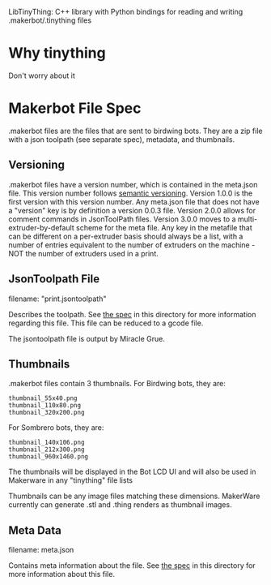 LibTinyThing: C++ library with Python bindings for reading and writing .makerbot/.tinything files

# Why tinything
Don't worry about it

# Makerbot File Spec
.makerbot files are the files that are sent to birdwing bots. They are a zip file with a json toolpath (see separate spec), metadata, and thumbnails.

## Versioning
.makerbot files have a version number, which is contained in the meta.json file. This version number follows [semantic versioning](http://semver.org/).
Version 1.0.0 is the first version with this version number. Any meta.json file that does not have a "version" key is by definition a version 0.0.3 file.
Version 2.0.0 allows for comment commands in JsonToolPath files.
Version 3.0.0 moves to a multi-extruder-by-default scheme for the meta file. Any key in the metafile that can be different on a per-extruder basis should always be a list, with a number of entries equivalent to the number of extruders on the machine - NOT the number of extruders used in a print.

## JsonToolpath File
filename: "print.jsontoolpath"

Describes the toolpath. See [the spec](jsontoolpath.md) in this directory for more information regarding this file.  This file can be reduced to a gcode file.

The jsontoolpath file is output by Miracle Grue.

## Thumbnails
.makerbot files contain 3 thumbnails.
For Birdwing bots, they are:

    thumbnail_55x40.png
    thumbnail_110x80.png
    thumbnail_320x200.png

For Sombrero bots, they are:

    thumbnail_140x106.png
    thumbnail_212x300.png
    thumbnail_960x1460.png

The thumbnails will be displayed in the Bot LCD UI and will also be used in Makerware in any "tinything" file lists

Thumbnails can be any image files matching these dimensions. MakerWare currently can generate .stl and .thing renders as thumbnail images.

## Meta Data
filename: meta.json

Contains meta information about the file. See [the spec](metafile.md) in this directory for more information about this file.

